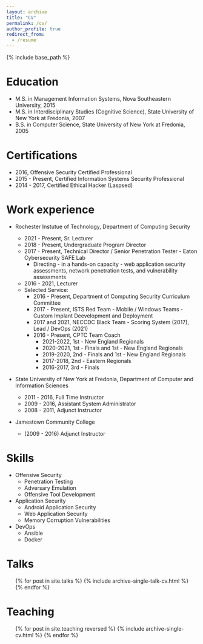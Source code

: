 ```yaml
---
layout: archive
title: "CV"
permalink: /cv/
author_profile: true
redirect_from:
  - /resume
---
```


{% include base_path %}

Education
======
* M.S. in Management Information Systems, Nova Southeastern University, 2015
* M.S. in Interdisciplinary Studies (Cognitive Science), State University of New York at Fredonia, 2007
* B.S. in Computer Science, State University of New York at Fredonia, 2005

Certifications
======
* 2016,  Offensive Security Certified Professional
* 2015 - Present, Certified Information Systems Security Professional
* 2014 - 2017, Certified Ethical Hacker (Laspsed)

Work experience
======
* Rochester Instutue of Technology, Department of Computing Security
  * 2021 - Present, Sr. Lecturer
  * 2018 - Present, Undergraduate Program Director
  * 2017 - Present, Technical Director / Senior Penetration Tester - Eaton Cybersecurity SAFE Lab
    * Directing - in a hands-on capacity - web application security assessments, network penetration tests, and vulnerability assessments  
  * 2016 - 2021, Lecturer
  * Selected Service:
    * 2016 - Present, Department of Computing Security Curriculum Committee
    * 2017 - Present, ISTS Red Team - Mobile / Windows Teams - Custom Implant Deevelopment and Deployment
    * 2017 and 2021, NECCDC Black Team - Scoring System (2017), Lead / DevOps (2021)
    * 2016 - Present, CPTC Team Coach
      * 2021-2022, 1st - New England Regionals
      * 2020-2021, 1st - Finals and 1st - New England Regionals  
      * 2019-2020, 2nd - Finals and 1st - New England Regionals
      * 2017-2018, 2nd - Eastern Regionals
      * 2016-2017, 3rd - Finals


* State University of New York at Fredonia, Department of Computer and Information Sciences
  * 2011 - 2016, Full Time Instructor
  * 2009 - 2016, Assistant System Administrator
  * 2008 - 2011, Adjunct Instructor

* Jamestown Community College
  * (2009 - 2016) Adjunct Instructor
  
Skills
======
* Offensive Security
  * Penetration Testing
  * Adversary Emulation
  * Offensive Tool Development
* Application Security
  * Android Application Security
  * Web Application Security
  * Memory Corruption Vulnerabilities
* DevOps
  * Ansible
  * Docker



  
Talks
======
  <ul>{% for post in site.talks %}
    {% include archive-single-talk-cv.html %}
  {% endfor %}</ul>
  
Teaching
======
  <ul>{% for post in site.teaching reversed %}
    {% include archive-single-cv.html %}
  {% endfor %}</ul>
  